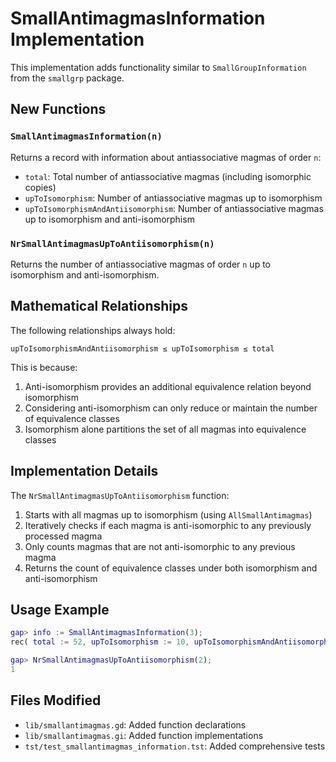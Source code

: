 # SmallAntimagmasInformation Implementation

This implementation adds functionality similar to `SmallGroupInformation` from the `smallgrp` package.

## New Functions

### `SmallAntimagmasInformation(n)`
Returns a record with information about antiassociative magmas of order `n`:
- `total`: Total number of antiassociative magmas (including isomorphic copies)
- `upToIsomorphism`: Number of antiassociative magmas up to isomorphism
- `upToIsomorphismAndAntiisomorphism`: Number of antiassociative magmas up to isomorphism and anti-isomorphism

### `NrSmallAntimagmasUpToAntiisomorphism(n)`
Returns the number of antiassociative magmas of order `n` up to isomorphism and anti-isomorphism.

## Mathematical Relationships

The following relationships always hold:
```
upToIsomorphismAndAntiisomorphism ≤ upToIsomorphism ≤ total
```

This is because:
1. Anti-isomorphism provides an additional equivalence relation beyond isomorphism
2. Considering anti-isomorphism can only reduce or maintain the number of equivalence classes
3. Isomorphism alone partitions the set of all magmas into equivalence classes

## Implementation Details

The `NrSmallAntimagmasUpToAntiisomorphism` function:
1. Starts with all magmas up to isomorphism (using `AllSmallAntimagmas`)
2. Iteratively checks if each magma is anti-isomorphic to any previously processed magma
3. Only counts magmas that are not anti-isomorphic to any previous magma
4. Returns the count of equivalence classes under both isomorphism and anti-isomorphism

## Usage Example

```gap
gap> info := SmallAntimagmasInformation(3);
rec( total := 52, upToIsomorphism := 10, upToIsomorphismAndAntiisomorphism := 7 )

gap> NrSmallAntimagmasUpToAntiisomorphism(2);
1
```

## Files Modified

- `lib/smallantimagmas.gd`: Added function declarations
- `lib/smallantimagmas.gi`: Added function implementations  
- `tst/test_smallantimagmas_information.tst`: Added comprehensive tests